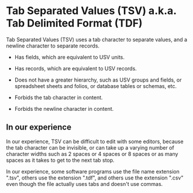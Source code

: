 # Tab Separated Values (TSV) a.k.a. Tab Delimited Format (TDF)

Tab Separated Values (TSV) uses a tab character to separate values, and a newline character to separate records.

* Has fields, which are equivalent to USV units.
  
* Has records, which are equivalent to USV records.
  
* Does not have a greater hierarchy, such as USV groups and fields, or spreadsheet sheets and folios, or database tables or schemas, etc.

* Forbids the tab character in content.

* Forbids the newline character in content.

## In our experience

In our experience, TSV can be difficult to edit with some editors, because the tab character can be invisible, or can take up a varying number of character widths such as 2 spaces or 4 spaces or 8 spaces or as many spaces as it takes to get to the next tab stop.

In our experience, some software programs use the file name extension ".tsv", others use the extension ".tdf", and others use the extension ".csv" even though the file actually uses tabs and doesn't use commas.
